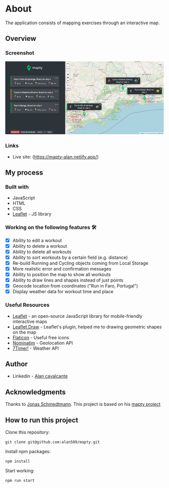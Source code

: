 # About
The application consists of mapping exercises through an interactive map.

## Overview

### Screenshot

![](./screenshot.jpg)

### Links

- Live site: (https://mapty-alan.netlify.app/)

## My process

### Built with

- JavaScript
- HTML
- CSS
- [Leaflet](https://leafletjs.com/) - JS library

### Working on the following features :hammer_and_wrench: <br>
- [x] Ability to edit a workout <br>
- [x] Ability to delete a workout <br>
- [x] Ability to delete all workouts <br> 
- [x] Ability to sort workouts by a certain field (e.g. distance)<br>
- [x] Re-build Running and Cycling objects coming from Local Storage<br>
- [x] More realistic error and confirmation messages<br>
- [x] Ability to position the map to show all workouts<br>
- [x] Ability to draw lines and shapes instead of just points <br>
- [x] Geocode location from coordinates ("Run in Faro, Portugal")<br>
- [x] Display weather data for workout time and place <br>

### Useful Resources
- [Leaflet](https://leafletjs.com/) - an open-source JavaScript library for mobile-friendly interactive maps
- [Leaflet Draw](https://leaflet.github.io/Leaflet.draw/docs/leaflet-draw-latest.html) - Leaflet's plugin, helped me to drawing geometric shapes on the map
- [Flaticon](https://www.flaticon.com/) - Useful free icons
- [Nominatim](https://nominatim.org/release-docs/latest/api/Overview/) - Geolocation API
- [7Timer!](http://www.7timer.info/doc.php?lang=en) - Weather API

## Author

- Linkedin - [Alan cavalcante](https://www.linkedin.com/in/alan--cavalcante/)

## Acknowledgments

Thanks to [Jonas Schmedtmann](https://github.com/jonasschmedtmann). This project is based on his [mapty project](https://mapty.netlify.app/)


## How to run this project

Clone this repository:

```
git clone git@github.com:alan589/mapty.git
```

Install npm packages:

```
npm install
```

Start working:

```
npm run start
```


